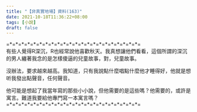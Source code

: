 ```yaml
---
title: "【非真實地場】資料(163)"
date: 2021-10-18T11:36:22+08:00
tags: [小說]
draft: false
---
```


=\*=\*=\*=\*=\*=\*=\*=\*=\*=\*=\*=\*=\*=\*=\*=\*=\*=\*=\*=\*=\*=\*=  
有些人覺得R深沉，R也經常說他喜歡秋天。我真想讓他們看看，這個所謂的深沉的男人纏著我念的是怎樣傻逼的兒童故事，對，兒童故事。  

沒辦法，要求越來越高。我知道，只有我說點什麼唱點什麼他才睡得好，他就是想听我發出點聲音，任何聲音。  

他可能是想起了我當年寫的那些小小說，但他需要的是這些嗎？他需要的，或許是寓言。難道我要給他專門寫一本寓言嗎？    
=\*=\*=\*=\*=\*=\*=\*=\*=\*=\*=\*=\*=\*=\*=\*=\*=\*=\*=\*=\*=\*=\*=  